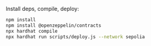 Install deps, compile, deploy:
```bash
npm install
npm install @openzeppelin/contracts
npx hardhat compile
npx hardhat run scripts/deploy.js --network sepolia
```
